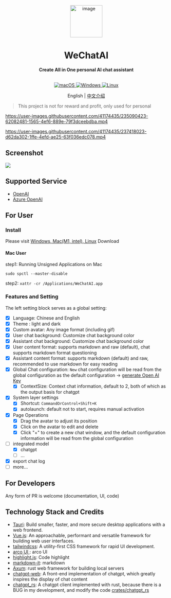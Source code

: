 <p align="center">
 <img src="docs/image/logo.png?raw=true" alt="image" height="100px"/>
<h1 align="center">WeChatAI</h1>
<div align="center">
 <strong>
    Create All in One personal AI chat assistant
 </strong>
</div>
<br/>
<p align="center">
<a href="https://github.com/bingryan/WeChatAI/releases" target="_blank">
<img alt="macOS" src="https://img.shields.io/badge/-macOS-black?style=for-the-badge&logo=apple&logoColor=white" />
</a>
<a href="https://github.com/bingryan/WeChatAI/releases" target="_blank">
<img alt="Windows" src="https://img.shields.io/badge/Windows-0078D6?style=for-the-badge&logo=windows&logoColor=green" />
</a>
<a href="https://github.com/bingryan/WeChatAI/releases" target="_blank">
<img alt="Linux" src="https://img.shields.io/badge/Linux-FCC624?style=for-the-badge&logo=linux&logoColor=black" />
</a>
</p>

<p align="center">
    English | <a href="./README-CN.md">中文介绍</a>
</p>

> This project is not for reward and profit, only used for personal

https://user-images.githubusercontent.com/41174435/235090423-62082481-1565-4ef6-889e-79f3dceebdba.mp4

https://user-images.githubusercontent.com/41174435/237418023-d62da302-1ffe-4efd-ae25-63f036edc078.mp4

## Screenshot

![](docs/image/WeChatAI-1.png)

## Supported Service

- [OpenAI](platform.openai.com)
- [Azure OpenAI](azure.com)

## For User

### Install

Please visit [Windows, Mac(M1, intel), Linux](https://github.com/bingryan/WeChatAI/releases) Download

#### Mac User

step1: Running Unsigned Applications on Mac

```
sudo spctl --master-disable
```

step2: `xattr -cr /Applications/WeChatAI.app`


### Features and Setting

The left setting block serves as a global setting:

- [x] Language: Chinese and English
- [x] Theme   : light and dark
- [x] Custom avatar: Any image format (including gif)
- [x] User chat background: Customize chat background color
- [x] Assistant chat background: Customize chat background color
- [x] User content format: supports markdown and raw (default), chat supports markdown format questioning
- [x] Assistant content format: supports markdown (default) and raw, recommended to use markdown for easy reading
- [x] Global Chat configuration: `New` chat configuration will be read from the global configuration as the default configuration -> [generate Open AI Key](https://platform.openai.com/account/api-keys)
  - [x] ContextSize: Context chat information, default to 2, both of which as the output basis for chatgpt
- [x] System layer settings
  - [x] Shortcut: `CommandOrControl+Shift+K`
  - [x] autolaunch: default not to start, requires manual activation
- [x] Page Operations
  - [x] Drag the avatar to adjust its position
  - [x] Click on the avatar to edit and delete
  - [x] Click "+" to create a new chat window, and the default configuration information will be read from the global configuration
- [ ] integrated model
  - [x] chatgpt
  - [ ] ...
- [x] export chat log
- [ ] more...

## For Developers

Any form of PR is welcome (documentation, UI, code)

## Technology Stack and Credits

- [Tauri](https://github.com/tauri-apps/tauri): Build smaller, faster, and more secure desktop applications with a web frontend.
- [Vue.js](https://vuejs.org/): An approachable, performant and versatile framework for building web user interfaces.
- [tailwindcss](https://github.com/tailwindlabs/tailwindcss): A utility-first CSS framework for rapid UI development.
- [arco UI ](https://arco.design/): arco UI
- [highlight.js](https://github.com/highlightjs/highlight.js/): Code highlight
- [markdown-it](https://github.com/markdown-it/markdown-it): markdown
- [Axum](https://github.com/tokio-rs/axum): rust web framework for building local servers
- [chatgpt-web](https://github.com/Chanzhaoyu/chatgpt-web): A front-end implementation of chatgpt, which greatly inspires the display of chat content
- [chatgpt_rs](https://github.com/Maxuss/chatgpt_rs): A chatgpt client implemented with rust, because there is a BUG in my development, and modify the code [crates/chatgpt_rs](https://github.com/bingryan/chat-ai-model/tree/main/crates/chatgpt_rs)
